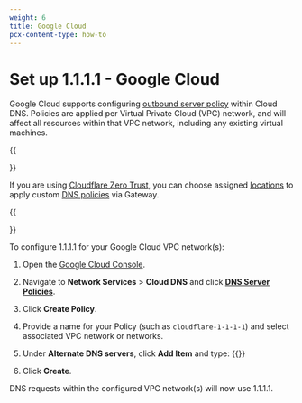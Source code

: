 ```yaml
---
weight: 6
title: Google Cloud
pcx-content-type: how-to
---
```


# Set up 1.1.1.1 - Google Cloud

Google Cloud supports configuring [outbound server policy](https://cloud.google.com/dns/docs/server-policies-overview#dns-server-policy-out) within Cloud DNS. Policies are applied per Virtual Private Cloud (VPC) network, and will affect all resources within that VPC network, including any existing virtual machines.

{{<Aside type="note">}}

If you are using [Cloudflare Zero Trust](https://developers.cloudflare.com/cloudflare-one/), you can choose assigned [locations](https://developers.cloudflare.com/cloudflare-one/connections/connect-networks/locations) to apply custom [DNS policies](https://developers.cloudflare.com/cloudflare-one/policies/filtering/dns-policies-builder) via Gateway.

{{</Aside>}}

To configure 1.1.1.1 for your Google Cloud VPC network(s):

1. Open the [Google Cloud Console](https://console.cloud.google.com).

1. Navigate to **Network Services** > **Cloud DNS** and click [**DNS Server Policies**](https://console.cloud.google.com/net-services/dns/policies).

1. Click **Create Policy**.

1. Provide a name for your Policy (such as `cloudflare-1-1-1-1`) and select associated VPC network or networks.

1. Under **Alternate DNS servers**, click **Add Item** and type:
    {{<render file="_ipv4.md">}}
1. Click **Create**.

DNS requests within the configured VPC network(s) will now use 1.1.1.1.